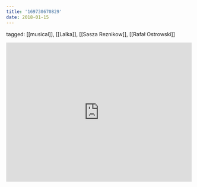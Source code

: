 ```yaml
---
title: '169730670829'
date: 2018-01-15
---
```

tagged: [[musical]], [[Lalka]], [[Sasza Reznikow]], [[Rafał Ostrowski]]
<iframe allow="accelerometer; autoplay; clipboard-write; encrypted-media; gyroscope; picture-in-picture" allowfullscreen="" frameborder="0" height="375" id="youtube_iframe" src="https://www.youtube.com/embed/l0QblE5EyLA?feature=oembed&amp;enablejsapi=1&amp;origin=https://safe.txmblr.com&amp;wmode=opaque" width="500"></iframe>